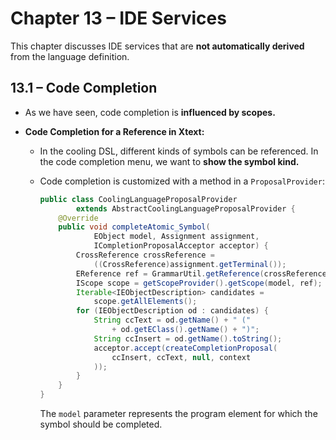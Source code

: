 # Chapter 13 – IDE Services

This chapter discusses IDE services that are **not automatically derived** from the language definition.



## 13.1 – Code Completion

- As we have seen, code completion is **influenced by scopes.**

- **Code Completion for a Reference in Xtext:**

  - In the cooling DSL, different kinds of symbols can be referenced. In the code completion menu, we want to **show the symbol kind.**

  - Code completion is customized with a method in a `ProposalProvider`:

    ```java
    public class CoolingLanguageProposalProvider 
            extends AbstractCoolingLanguageProposalProvider {
        @Override
        public void completeAtomic_Symbol(
                EObject model, Assignment assignment,
                ICompletionProposalAcceptor acceptor) {
            CrossReference crossReference =
                ((CrossReference)assignment.getTerminal()); 
            EReference ref = GrammarUtil.getReference(crossReference);
            IScope scope = getScopeProvider().getScope(model, ref);
            Iterable<IEObjectDescription> candidates = 
                scope.getAllElements();
            for (IEObjectDescription od : candidates) {
                String ccText = od.getName() + " (" 
                    + od.getEClass().getName() + ")"; 
                String ccInsert = od.getName().toString();
                acceptor.accept(createCompletionProposal(
                    ccInsert, ccText, null, context
                ));
            }
        }
    }
    ```

    The `model` parameter represents the program element for which the symbol should be completed.